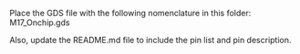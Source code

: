 Place the GDS file with the following nomenclature in this folder: M17_Onchip.gds

Also, update the README.md file to include the pin list and pin description.
